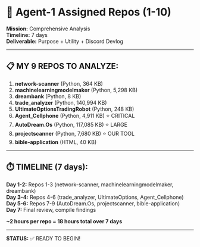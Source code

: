 # 🎯 Agent-1 Assigned Repos (1-10)

**Mission:** Comprehensive Analysis  
**Timeline:** 7 days  
**Deliverable:** Purpose + Utility + Discord Devlog

---

## 📋 **MY 9 REPOS TO ANALYZE:**

1. **network-scanner** (Python, 364 KB)
2. **machinelearningmodelmaker** (Python, 5,298 KB)
3. **dreambank** (Python, 8 KB)
4. **trade_analyzer** (Python, 140,994 KB)
5. **UltimateOptionsTradingRobot** (Python, 248 KB)
6. **Agent_Cellphone** (Python, 4,911 KB) ⭐ CRITICAL
7. **AutoDream.Os** (Python, 117,085 KB) ⭐ LARGE
8. **projectscanner** (Python, 7,680 KB) ⭐ OUR TOOL
9. **bible-application** (HTML, 40 KB)

---

## ⏱️ **TIMELINE (7 days):**

**Day 1-2:** Repos 1-3 (network-scanner, machinelearningmodelmaker, dreambank)  
**Day 3-4:** Repos 4-6 (trade_analyzer, UltimateOptions, Agent_Cellphone)  
**Day 5-6:** Repos 7-9 (AutoDream.Os, projectscanner, bible-application)  
**Day 7:** Final review, compile findings

**~2 hours per repo = 18 hours total over 7 days**

---

**STATUS:** ✅ READY TO BEGIN!


